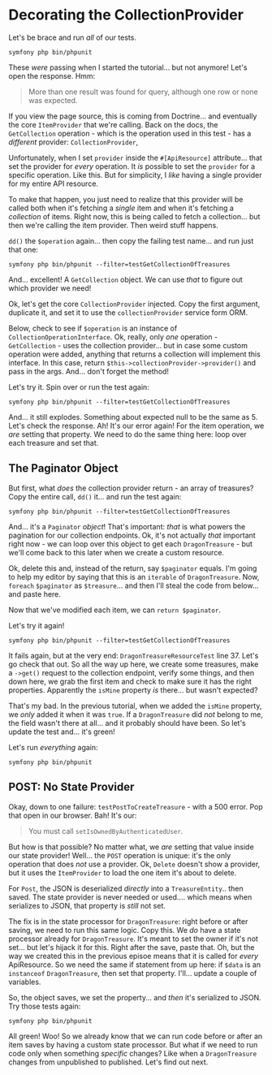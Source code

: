 # Decorating the CollectionProvider

Let's be brace and run *all* of our tests.

```terminal
symfony php bin/phpunit
```

These *were* passing when I started the tutorial... but not anymore! Let's open
the response. Hmm:

> More than one result was found for query, although one row or none was expected.

If you view the page source, this is coming from Doctrine... and eventually the
core `ItemProvider` that we're calling. Back on the docs, the `GetCollection`
operation - which is the operation used in this test - has a *different*
provider: `CollectionProvider`,

Unfortunately, when I set `provider` inside the `#[ApiResource]` attribute...
that set the provider for *every* operation. It *is* possible to set the `provider`
for a specific operation. Like this. But for simplicity, I *like* having a single
provider for my entire API resource.

To make that happen, you just need to realize that this provider will be called
both when it's fetching a *single* item and when it's fetching a *collection* of
items. Right now, this is being called to fetch a collection... but then we're
calling the item provider. Then weird stuff happens.

`dd()` the `$operation` again... then copy the failing test name... and run
just that one:

```terminal-silent
symfony php bin/phpunit --filter=testGetCollectionOfTreasures
```

And... excellent! A `GetCollection` object. We can use *that* to figure out which
provider we need!

Ok, let's get the core `CollectionProvider` injected. Copy the first argument,
duplicate it, and set it to use the `collectionProvider` service form ORM.

Below, check to see if `$operation` is an instance of `CollectionOperationInterface`.
Ok, really, only *one* operation - `GetCollection` - uses the collection provider...
but in case some custom operation were added, anything that returns a collection
will implement this interface. In this case, return `$this->collectionProvider->provider()`
and pass in the args. And... don't forget the method!

Let's try it. Spin over or run the test again:

```terminal-silent
symfony php bin/phpunit --filter=testGetCollectionOfTreasures
```

And... it still explodes. Something about expected null to be the same as 5. 
Let's check the response. Ah! It's our error again! For the item operation,
we *are* setting that property. We need to do the same thing here: loop over
each treasure and set that.

## The Paginator Object

But first, what *does* the collection provider return - an array of treasures?
Copy the entire call, `dd()` it... and run the test again:

```terminal-silent
symfony php bin/phpunit --filter=testGetCollectionOfTreasures
```

And... it's a `Paginator` *object*! That's important: *that* is what powers the
pagination for our collection endpoints. Ok, it's not actually *that* important
right now - we can loop over this object to get each `DragonTreasure` - but we'll
come back to this later when we create a custom resource.

Ok, delete this and, instead of the return, say `$paginator` equals. I'm going to
help my editor by saying that this is an `iterable` of `DragonTreasure`. Now,
`foreach` `$paginator` as `$treasure`... and then I'll steal the code from
below... and paste here.

Now that we've modified each item, we can `return $paginator`.

Let's try it again!

```terminal-silent
symfony php bin/phpunit --filter=testGetCollectionOfTreasures
```

It fails again, but at the very end: `DragonTreasureResourceTest` line 37. Let's
go check that out. So all the way up here, we create some treasures, make a `->get()`
request to the collection endpoint, verify some things, and then down here, we
grab the first item and check to make sure it has the right properties. Apparently
the `isMine` property *is* there... but wasn't expected?

That's my bad. In the previous tutorial, when we added the `isMine` property, we
*only* added it when it was `true`. If a `DragonTreasure` did *not* belong to
me, the field wasn't there at all... and it probably should have been. So let's
update the test and... it's green!


Let's run *everything* again:

```terminal
symfony php bin/phpunit
```

## POST: No State Provider

Okay, down to one failure: `testPostToCreateTreasure` - with a 500 error. Pop
that open in our browser. Bah! It's our:

> You must call `setIsOwnedByAuthenticatedUser`.

But how is that possible? No matter what, we *are* setting that value inside our
state provider! Well... the `POST` operation is unique: it's the only operation
that does *not* use a provider. Ok, `Delete` doesn't show a provider, but it uses
the `ItemProvider` to load the one item it's about to delete.

For `Post`, the JSON is deserialized *directly* into a `TreasureEntity`.. then
saved. The state provider is never needed or used.... which means when serializes
to JSON, that property is *still* not set.

The fix is in the state processor for `DragonTreasure`: right before or after saving,
we need to run this same logic. Copy this. We *do* have a state processor already
for `DragonTreasure`. It's meant to set the owner if it's not set... but let's
hijack it for this. Right after the save, paste that. Oh, but the way we created
this in the previous episoe means that it is called for *every* ApiResource. So
we need the same if statement from up here: if `$data` is an `instanceof`
`DragonTreasure`, then set that property. I'll... update a couple of variables.

So, the object saves, we set the property... and *then* it's serialized to JSON.
Try those tests again:

```terminal
symfony php bin/phpunit
```

All green! Woo! So we already know that we can run code before or after an item saves
by having a custom state processor. But what if we need to run code only when
something *specific* changes? Like when a `DragonTreasure` changes from unpublished
to published. Let's find out next.
